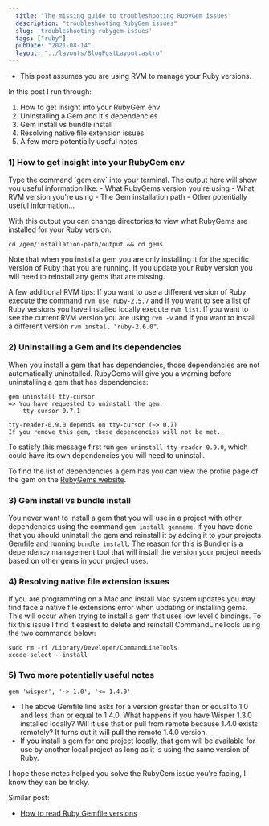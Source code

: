 ```yaml
---
  title: "The missing guide to troubleshooting RubyGem issues"
  description: "troubleshooting RubyGem issues"
  slug: 'troubleshooting-rubygem-issues'
  tags: ["ruby"]
  pubDate: "2021-08-14"
  layout: "../layouts/BlogPostLayout.astro"
---
```


* This post assumes you are using RVM to manage your Ruby versions.

In this post I run through:
1) How to get insight into your RubyGem env
2) Uninstalling a Gem and it's dependencies
3) Gem install vs bundle install
4) Resolving native file extension issues
5) A few more potentially useful notes

<h3>1) How to get insight into your RubyGem env</h3>
Type the command `gem env` into your terminal. The output here will show you useful information like:
- What RubyGems version you're using
- What RVM version you're using
- The Gem installation path
- Other potentially useful information...

With this output you can change directories to view what RubyGems are installed for your Ruby version:

```
cd /gem/installation-path/output && cd gems
```

Note that when you install a gem you are only installing it for the specific version of Ruby that you are running. If you update your Ruby version you will need to reinstall any gems that are missing.

A few additional RVM tips: If you want to use a different version of Ruby execute the command `rvm use ruby-2.5.7` and if you want to see a list of Ruby versions you have installed locally execute `rvm list`. If you want to see the current RVM version you are using `rvm -v` and if you want to install a different version `rvm install "ruby-2.6.0"`.

<h3>2) Uninstalling a Gem and its dependencies</h3>

When you install a gem that has dependencies, those dependencies are not automatically uninstalled. RubyGems will give you a warning before uninstalling a gem that has dependencies:

```
gem uninstall tty-cursor
=> You have requested to uninstall the gem:
	tty-cursor-0.7.1

tty-reader-0.9.0 depends on tty-cursor (~> 0.7)
If you remove this gem, these dependencies will not be met.
```

To satisfy this message first run `gem uninstall tty-reader-0.9.0`, which could have its own dependencies you will need to uninstall.

To find the list of dependencies a gem has you can view the profile page of the gem on the [RubyGems website](https://rubygems.org/).

<h3>3) Gem install vs bundle install</h3>

You never want to install a gem that you will use in a project with other dependencies using the command `gem install gemname`. If you have done that you should uninstall the gem and reinstall it by adding it to your projects Gemfile and running `bundle install`. The reason for this is Bundler is a dependency management tool that will install the version your project needs based on other gems in your project uses.

<h3>4) Resolving native file extension issues</h3>

If you are programming on a Mac and install Mac system updates you may find face a native file extensions error when updating or installing gems. This will occur when trying to install a gem that uses low level `C` bindings. To fix this issue I find it easiest to delete and reinstall CommandLineTools using the two commands below:
```
sudo rm -rf /Library/Developer/CommandLineTools
xcode-select --install
```

<h3>5) Two more potentially useful notes</h3>

```
gem 'wisper', '~> 1.0', '<= 1.4.0'
```
* The above Gemfile line asks for a version greater than or equal to 1.0 and less than or equal to 1.4.0. What happens if you have Wisper 1.3.0 installed locally? Will it use that or pull from remote because 1.4.0 exists remotely? It turns out it will pull the remote 1.4.0 version.
* If you install a gem for one project locally, that gem will be available for use by another local project as long as it is using the same version of Ruby.

I hope these notes helped you solve the RubyGem issue you're facing, I know they can be tricky.

Similar post:
- [How to read Ruby Gemfile versions](https://www.devdecks.io/2021-how-to-read-gemfile-versions-in-ruby)
